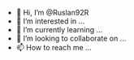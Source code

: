 - 👋 Hi, I’m @Ruslan92R
- 👀 I’m interested in ...
- 🌱 I’m currently learning ...
- 💞️ I’m looking to collaborate on ...
- 📫 How to reach me ...

<!---
Ruslan92R/Ruslan92R is a ✨ special ✨ repository because its `README.md` (this file) appears on your GitHub profile.
You can click the Preview link to take a look at your changes.
--->

